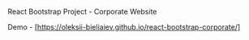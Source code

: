  React Bootstrap Project - Corporate Website

 Demo - [https://oleksii-bieliaiev.github.io/react-bootstrap-corporate/]